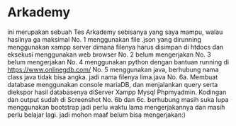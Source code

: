 # Arkademy
ini merupakan sebuah Tes Arkademy sebisanya yang saya mampu, walau hasilnya ga maksimal
No. 1 menggunakan file .json yang dirunning menggunakan xampp server dimana filenya harus disimpan di htdocs dan eksekusi menggunakan web browser
No. 2 belum mengerjakan
No. 3 belum mengerjakan
No. 4 menggunakan python dengan bantuan running di https://www.onlinegdb.com/
No. 5 menggunakan java, berhubung nama class java tidak bisa angka. jadi nama filenya lima.java
No. 6a. Membuat database menggunakan console mariaDB, dan menjalankan query serta diekspor hasil databasenya diServer Xampp Mysql Phpmyadmin. Kodingan dan output sudah di Screenshot 
No. 6b dan 6c. berhubung masih suka lupa menggunakan bootstrap jadi perlu waktu lama mengerjakannya dan masih perlu belajar lagi. jadi mohon maaf belum bisa mengerjakan:)
